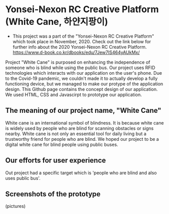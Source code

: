# Yonsei-Nexon RC Creative Platform (White Cane, 하얀지팡이)

- This project was a part of the "Yonsei-Nexon RC Creative Platform" which took place in November, 2020. Check out the link below for further info about the 2020 Yonsei-Nexon RC Creative Platform.
https://www.d-book.co.kr/dbooks/edu/7Jew7IS464yAUkMx/


Project "White Cane" is purposed on enhancing the independence of someone who is blind while using the public bus. Our project uses RFID technologies which interacts with our application on the user's phone. Due to the Covid-19 pandemic, we couldn't made it to actually develop a fully functioning device, but we managed to make our protype of the application design. This Github page contains the concept design of our application. We used HTML, CSS and Javascirpt to prototype our application.



## The meaning of our project name, "White Cane"

White cane is an international symbol of blindness. It is because white cane is widely used by people who are blind for scanning obstacles or signs nearby. White cane is not only an essential tool for daily living but a trustworthy friend for people who are blind. We hoped our project to be a digital white cane for blind people using public buses.



## Our efforts for user experience

Out project had a specific target which is 'people who are blind and also uses public bus'. 



## Screenshots of the prototype

(pictures)





